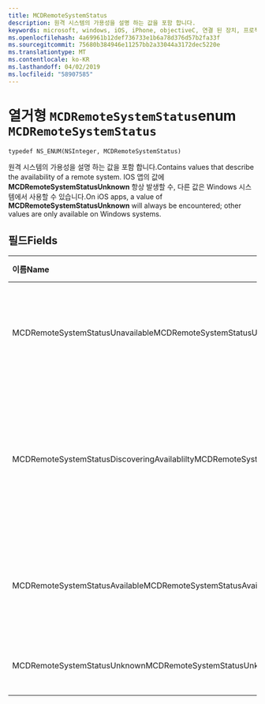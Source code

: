 ```yaml
---
title: MCDRemoteSystemStatus
description: 원격 시스템의 가용성을 설명 하는 값을 포함 합니다.
keywords: microsoft, windows, iOS, iPhone, objectiveC, 연결 된 장치, 프로젝트 로마
ms.openlocfilehash: 4a69961b12def736733e1b6a78d376d57b2fa33f
ms.sourcegitcommit: 75680b384946e11257bb2a33044a3172dec5220e
ms.translationtype: MT
ms.contentlocale: ko-KR
ms.lasthandoff: 04/02/2019
ms.locfileid: "58907585"
---
```

# <a name="enum-mcdremotesystemstatus"></a><span data-ttu-id="c1cdd-104">열거형 `MCDRemoteSystemStatus`</span><span class="sxs-lookup"><span data-stu-id="c1cdd-104">enum `MCDRemoteSystemStatus`</span></span> 

```
typedef NS_ENUM(NSInteger, MCDRemoteSystemStatus)
```  
<span data-ttu-id="c1cdd-105">원격 시스템의 가용성을 설명 하는 값을 포함 합니다.</span><span class="sxs-lookup"><span data-stu-id="c1cdd-105">Contains values that describe the availability of a remote system.</span></span> <span data-ttu-id="c1cdd-106">IOS 앱의 값에 **MCDRemoteSystemStatusUnknown** 항상 발생할 수, 다른 값은 Windows 시스템에서 사용할 수 있습니다.</span><span class="sxs-lookup"><span data-stu-id="c1cdd-106">On iOS apps, a value of **MCDRemoteSystemStatusUnknown** will always be encountered; other values are only available on Windows systems.</span></span>

## <a name="fields"></a><span data-ttu-id="c1cdd-107">필드</span><span class="sxs-lookup"><span data-stu-id="c1cdd-107">Fields</span></span>

| <span data-ttu-id="c1cdd-108">이름</span><span class="sxs-lookup"><span data-stu-id="c1cdd-108">Name</span></span>                              | <span data-ttu-id="c1cdd-109">값</span><span class="sxs-lookup"><span data-stu-id="c1cdd-109">Value</span></span> | <span data-ttu-id="c1cdd-110">설명</span><span class="sxs-lookup"><span data-stu-id="c1cdd-110">Description</span></span>                    |
|:----------------------------------|:------|:-------------------------------|
| <span data-ttu-id="c1cdd-111">MCDRemoteSystemStatusUnavailable</span><span class="sxs-lookup"><span data-stu-id="c1cdd-111">MCDRemoteSystemStatusUnavailable</span></span> | <span data-ttu-id="c1cdd-112">0</span><span class="sxs-lookup"><span data-stu-id="c1cdd-112">0</span></span> | <span data-ttu-id="c1cdd-113">원격 시스템을 사용할 수 없는 상태로 보고 됩니다.</span><span class="sxs-lookup"><span data-stu-id="c1cdd-113">The remote system is reported as unavailable.</span></span> |
| <span data-ttu-id="c1cdd-114">MCDRemoteSystemStatusDiscoveringAvailablilty</span><span class="sxs-lookup"><span data-stu-id="c1cdd-114">MCDRemoteSystemStatusDiscoveringAvailablilty</span></span> | <span data-ttu-id="c1cdd-115">1</span><span class="sxs-lookup"><span data-stu-id="c1cdd-115">1</span></span> | <span data-ttu-id="c1cdd-116">원격 시스템의 상태를 결정 하는 (검색 프로세스 중에 발생).</span><span class="sxs-lookup"><span data-stu-id="c1cdd-116">The status of the remote system is being determined (occurs during the discovery process).</span></span> |
| <span data-ttu-id="c1cdd-117">MCDRemoteSystemStatusAvailable</span><span class="sxs-lookup"><span data-stu-id="c1cdd-117">MCDRemoteSystemStatusAvailable</span></span> | <span data-ttu-id="c1cdd-118">2</span><span class="sxs-lookup"><span data-stu-id="c1cdd-118">2</span></span> | <span data-ttu-id="c1cdd-119">원격 시스템은 사용 가능한 것으로 보고 됩니다.</span><span class="sxs-lookup"><span data-stu-id="c1cdd-119">The remote system is reported as available.</span></span> |
| <span data-ttu-id="c1cdd-120">MCDRemoteSystemStatusUnknown</span><span class="sxs-lookup"><span data-stu-id="c1cdd-120">MCDRemoteSystemStatusUnknown</span></span> | <span data-ttu-id="c1cdd-121">3</span><span class="sxs-lookup"><span data-stu-id="c1cdd-121">3</span></span> | <span data-ttu-id="c1cdd-122">상태를 알 수 없습니다.</span><span class="sxs-lookup"><span data-stu-id="c1cdd-122">The status is unknown.</span></span> |
